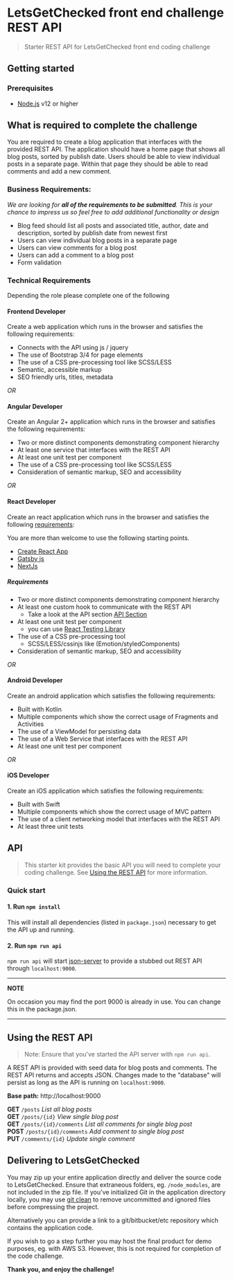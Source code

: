 # LetsGetChecked front end challenge REST API

> Starter REST API for LetsGetChecked front end coding challenge

## Getting started

### Prerequisites

- [Node.js](https://nodejs.org/en/) v12 or higher

## What is required to complete the challenge

You are required to create a blog application that interfaces with the provided REST API. The application should have a home page that shows all blog posts, sorted by publish date. Users should be able to view individual posts in a separate page. Within that page they should be able to read comments and add a new comment.

### Business Requirements:

_We are looking for **all of the requirements to be submitted**. This is your chance to impress us so feel free to add additional functionality or design_

- Blog feed should list all posts and associated title, author, date and description, sorted by publish date from newest first
- Users can view individual blog posts in a separate page
- Users can view comments for a blog post
- Users can add a comment to a blog post
- Form validation

### Technical Requirements

Depending the role please complete one of the following

#### Frontend Developer

Create a web application which runs in the browser and satisfies the following requirements:

- Connects with the API using js / jquery
- The use of Bootstrap 3/4 for page elements
- The use of a CSS pre-processing tool like SCSS/LESS
- Semantic, accessible markup
- SEO friendly urls, titles, metadata

_OR_

#### Angular Developer

Create an Angular 2+ application which runs in the browser and satisfies the following requirements:

- Two or more distinct components demonstrating component hierarchy
- At least one service that interfaces with the REST API
- At least one unit test per component
- The use of a CSS pre-processing tool like SCSS/LESS
- Consideration of semantic markup, SEO and accessibility

_OR_

#### React Developer

Create an react application which runs in the browser and satisfies the following [requirements](#####requirements):

You are more than welcome to use the following starting points.

- [Create React App](https://create-react-app.dev/)
- [Gatsby js](https://www.gatsbyjs.com/)
- [NextJs](https://nextjs.org/)

##### Requirements

- Two or more distinct components demonstrating component hierarchy
- At least one custom hook to communicate with the REST API
  - Take a look at the API section [API Section](##API)
- At least one unit test per component
  - you can use [React Testing Library](https://testing-library.com/docs/react-testing-library/intro/)
- The use of a CSS pre-processing tool
  - SCSS/LESS/cssinjs like (Emotion/styledComponents)
- Consideration of semantic markup, SEO and accessibility

_OR_

#### Android Developer

Create an android application which satisfies the following requirements:

- Built with Kotlin
- Multiple components which show the correct usage of Fragments and Activities
- The use of a ViewModel for persisting data
- The use of a Web Service that interfaces with the REST API
- At least one unit test per component

_OR_

#### iOS Developer

Create an iOS application which satisfies the following requirements:

- Built with Swift
- Multiple components which show the correct usage of MVC pattern
- The use of a client networking model that interfaces with the REST API
- At least three unit tests

## API

> This starter kit provides the basic API you will need to complete your coding challenge. See [Using the REST API](#using-the-rest-api) for more information.

### Quick start

#### 1. Run `npm install`

This will install all dependencies (listed in `package.json`) necessary to get the API up and running.

#### 2. Run `npm run api`

`npm run api` will start [json-server](https://github.com/typicode/json-server) to provide a stubbed out REST API through `localhost:9000`.

---

**NOTE**

On occasion you may find the port 9000 is already in use. You can change this in the package.json.

---

## Using the REST API

> Note: Ensure that you've started the API server with `npm run api`.

A REST API is provided with seed data for blog posts and comments. The REST API returns and accepts JSON. Changes made to the "database" will persist as long as the API is running on `localhost:9000`.

**Base path:** http://localhost:9000

**GET** `/posts` _List all blog posts_<br>
**GET** `/posts/{id}` _View single blog post_<br>
**GET** `/posts/{id}/comments` _List all comments for single blog post_<br>
**POST** `/posts/{id}/comments` _Add comment to single blog post_<br>
**PUT** `/comments/{id}` _Update single comment_<br>

## Delivering to LetsGetChecked

You may zip up your entire application directly and deliver the source code to LetsGetChecked. Ensure that extraneous folders, eg. `/node_modules`, are not included in the zip file. If you've initialized Git in the application directory locally, you may use [git clean](https://git-scm.com/docs/git-clean) to remove uncommitted and ignored files before compressing the project.

Alternatively you can provide a link to a git/bitbucket/etc repository which contains the application code.

If you wish to go a step further you may host the final product for demo purposes, eg. with AWS S3. However, this is not required for completion of the code challenge.

**Thank you, and enjoy the challenge!**
